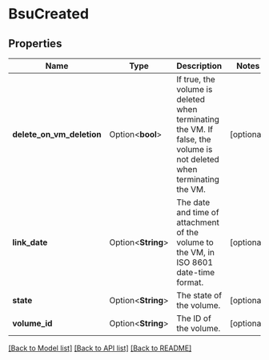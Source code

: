 # BsuCreated

## Properties

Name | Type | Description | Notes
------------ | ------------- | ------------- | -------------
**delete_on_vm_deletion** | Option<**bool**> | If true, the volume is deleted when terminating the VM. If false, the volume is not deleted when terminating the VM. | [optional]
**link_date** | Option<**String**> | The date and time of attachment of the volume to the VM, in ISO 8601 date-time format. | [optional]
**state** | Option<**String**> | The state of the volume. | [optional]
**volume_id** | Option<**String**> | The ID of the volume. | [optional]

[[Back to Model list]](../README.md#documentation-for-models) [[Back to API list]](../README.md#documentation-for-api-endpoints) [[Back to README]](../README.md)


